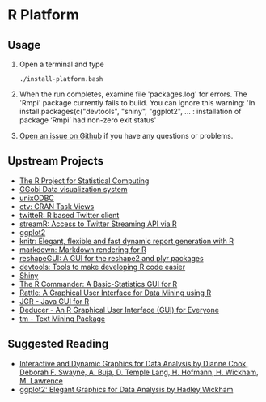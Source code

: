 # R Platform

## Usage

1. Open a terminal and type

	```
	./install-platform.bash
	```
1. When the run completes, examine file 'packages.log' for errors. The 'Rmpi' package currently fails to build. You can ignore this warning: 'In install.packages(c("devtools", "shiny", "ggplot2",  ... : installation of package ‘Rmpi’ had non-zero exit status'
1. [Open an issue on Github](https://github.com/znmeb/Computational-Journalism-Publishers-Workbench/issues/new) if you have any questions or problems.

## Upstream Projects
* [The R Project for Statistical Computing](http://www.r-project.org/)
* [GGobi Data visualization system](http://www.ggobi.org/)
* [unixODBC](http://www.unixodbc.org/)
* [ctv: CRAN Task Views](http://cran.r-project.org/web/packages/ctv/index.html)
* [twitteR: R based Twitter client](http://cran.r-project.org/web/packages/twitteR/index.html)
* [streamR: Access to Twitter Streaming API via R](http://cran.r-project.org/web/packages/streamR/index.html)
* [ggplot2](http://docs.ggplot2.org/current/)
* [knitr: Elegant, flexible and fast dynamic report generation with R](http://yihui.name/knitr/)
* [markdown: Markdown rendering for R](http://cran.r-project.org/web/packages/markdown/index.html)
* [reshapeGUI: A GUI for the reshape2 and plyr packages](http://cran.r-project.org/web/packages/reshapeGUI/index.html)
* [devtools: Tools to make developing R code easier](http://cran.r-project.org/web/packages/devtools/index.html)
* [Shiny](http://www.rstudio.com/shiny/)
* [The R Commander: A Basic-Statistics GUI for R](http://socserv.mcmaster.ca/jfox/Misc/Rcmdr/)
* [Rattle: A Graphical User Interface for Data Mining using R ](http://rattle.togaware.com/)
* [JGR - Java GUI for R](http://www.rforge.net/JGR/)
* [Deducer - An R Graphical User Interface (GUI) for Everyone](http://www.deducer.org/pmwiki/index.php?n=Main.DeducerManual?from=Main.HomePage)
* [tm - Text Mining Package](http://cran.r-project.org/web/packages/tm/index.html)

## Suggested Reading
* [Interactive and Dynamic Graphics for Data Analysis by Dianne Cook, Deborah F. Swayne, A. Buja, D. Temple Lang, H. Hofmann, H. Wickham, M. Lawrence](http://j.mp/WPhvCU)
* [ggplot2: Elegant Graphics for Data Analysis by Hadley Wickham](http://j.mp/XoQc0G)
